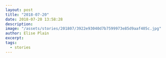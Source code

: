 ```yaml
---
layout: post
title: "2018-07-20"
date: 2018-07-20 13:58:28
description: 
image: "/assets/stories/201807/3922e93040d7b7599973e85d9aaf405c.jpg"
author: Elise Plain
excerpt: 
tags: 
  - stories
---
```



<p></p>
